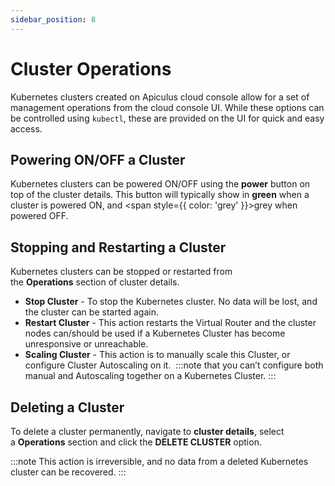 ```yaml
---
sidebar_position: 8
---
```

# Cluster Operations

Kubernetes clusters created on Apiculus cloud console allow for a set of management operations from the cloud console UI. While these options can be controlled using `kubectl`, these are provided on the UI for quick and easy access.
## Powering ON/OFF a Cluster

Kubernetes clusters can be powered ON/OFF using the **power** button on top of the cluster details. This button will typically show in <span class="green">**green**</span> when a cluster is powered ON, and <span style={{ color: 'grey' }}>grey</span> when powered OFF.
## Stopping and Restarting a Cluster

Kubernetes clusters can be stopped or restarted from the **Operations** section of cluster details.

- **Stop Cluster** - To stop the Kubernetes cluster. No data will be lost, and the cluster can be started again.
- **Restart Cluster** - This action restarts the Virtual Router and the cluster nodes can/should be used if a Kubernetes Cluster has become unresponsive or unreachable.
- **Scaling Cluster** - This action is to manually scale this Cluster, or configure Cluster Autoscaling on it. 
	:::note
	that you can’t configure both manual and Autoscaling together on a Kubernetes Cluster.
	:::
## Deleting a Cluster

To delete a cluster permanently, navigate to **cluster details**, select a **Operations** section and click the **DELETE CLUSTER** option.

:::note
This action is irreversible, and no data from a deleted Kubernetes cluster can be recovered.
:::





